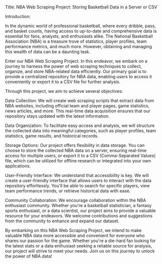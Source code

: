 Title: NBA Web Scraping Project: Storing Basketball Data in a Server or CSV

Introduction:

In the dynamic world of professional basketball, where every dribble, pass, and basket counts, having access to up-to-date and comprehensive data is essential for fans, analysts, and enthusiasts alike. The National Basketball Association (NBA) is a treasure trove of statistics, player profiles, team performance metrics, and much more. However, obtaining and managing this wealth of data can be a daunting task.

Enter our NBA Web Scraping Project. In this endeavor, we embark on a journey to harness the power of web scraping techniques to collect, organize, and store NBA-related data efficiently. Our primary goal is to provide a centralized repository for NBA data, enabling users to access it conveniently or export it to a CSV file for further analysis.

Through this project, we aim to achieve several objectives:

Data Collection: We will create web scraping scripts that extract data from NBA websites, including official team and player pages, game statistics, news articles, and more. This real-time data acquisition ensures that our repository stays updated with the latest information.

Data Organization: To facilitate easy access and analysis, we will structure the collected data into meaningful categories, such as player profiles, team statistics, game results, and historical records.

Storage Options: Our project offers flexibility in data storage. You can choose to store the collected NBA data on a server, ensuring real-time access for multiple users, or export it to a CSV (Comma-Separated Values) file, which can be utilized for offline research or integrated into your own applications.

User-Friendly Interface: We understand that accessibility is key. We will create a user-friendly interface that allows users to interact with the data repository effortlessly. You'll be able to search for specific players, view team performance trends, or retrieve historical data with ease.

Community Collaboration: We encourage collaboration within the NBA enthusiast community. Whether you're a basketball statistician, a fantasy sports enthusiast, or a data scientist, our project aims to provide a valuable resource for your endeavors. We welcome contributions and suggestions from the community to enhance and expand our dataset.

By embarking on this NBA Web Scraping Project, we intend to make valuable NBA data more accessible and convenient for everyone who shares our passion for the game. Whether you're a die-hard fan looking for the latest stats or a data enthusiast seeking a reliable source for analysis, our project will strive to meet your needs. Join us on this journey to unlock the power of NBA data!
